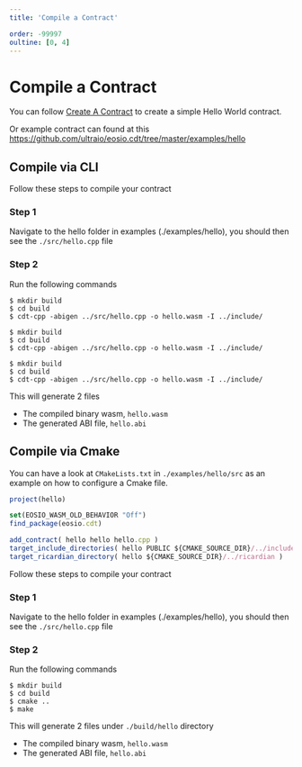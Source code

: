 ```yaml
---
title: 'Compile a Contract'

order: -99997
oultine: [0, 4]
---
```


# Compile a Contract

You can follow [Create A Contract](./create-a-contract.md) to create a simple Hello World contract.

Or example contract can found at this https://github.com/ultraio/eosio.cdt/tree/master/examples/hello

## Compile via CLI

Follow these steps to compile your contract

### Step 1

Navigate to the hello folder in examples (./examples/hello), you should then see the `./src/hello.cpp` file

### Step 2

Run the following commands

<Staging>

```shell script
$ mkdir build
$ cd build
$ cdt-cpp -abigen ../src/hello.cpp -o hello.wasm -I ../include/
```

</Staging>

<Mainnet>

```shell script
$ mkdir build
$ cd build
$ cdt-cpp -abigen ../src/hello.cpp -o hello.wasm -I ../include/
```

</Mainnet>

<Experimental>

```shell script
$ mkdir build
$ cd build
$ cdt-cpp -abigen ../src/hello.cpp -o hello.wasm -I ../include/
```

</Experimental>

This will generate 2 files

- The compiled binary wasm, `hello.wasm`
- The generated ABI file, `hello.abi`

## Compile via Cmake

You can have a look at `CMakeLists.txt` in `./examples/hello/src` as an example on how to configure a Cmake file.

```typescript
project(hello)

set(EOSIO_WASM_OLD_BEHAVIOR "Off")
find_package(eosio.cdt)

add_contract( hello hello hello.cpp )
target_include_directories( hello PUBLIC ${CMAKE_SOURCE_DIR}/../include )
target_ricardian_directory( hello ${CMAKE_SOURCE_DIR}/../ricardian )
```

Follow these steps to compile your contract

### Step 1

Navigate to the hello folder in examples (./examples/hello), you should then see the `./src/hello.cpp` file

### Step 2

Run the following commands

```shell script
$ mkdir build
$ cd build
$ cmake ..
$ make
```

This will generate 2 files under `./build/hello` directory

- The compiled binary wasm, `hello.wasm`
- The generated ABI file, `hello.abi`